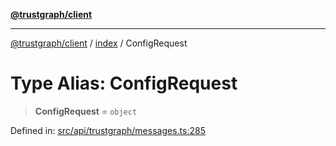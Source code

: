 [**@trustgraph/client**](../../README.md)

***

[@trustgraph/client](../../README.md) / [index](../README.md) / ConfigRequest

# Type Alias: ConfigRequest

> **ConfigRequest** = `object`

Defined in: [src/api/trustgraph/messages.ts:285](https://github.com/trustgraph-ai/trustgraph-ts-client/blob/9a2bad46722f27bb783391eed1d9289614cc905a/src/api/trustgraph/messages.ts#L285)
